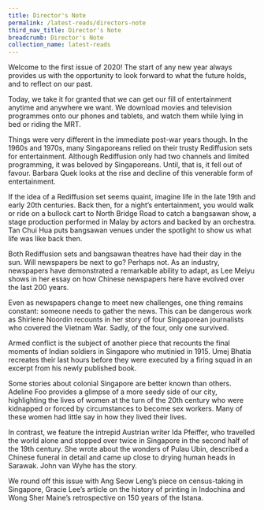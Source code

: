 ```yaml
---
title: Director's Note
permalink: /latest-reads/directors-note
third_nav_title: Director's Note
breadcrumb: Director's Note
collection_name: latest-reads
---
```


Welcome to the first issue of 2020! The start of any new year always provides us with the opportunity to look forward to what the future holds, and to reflect on our past.

Today, we take it for granted that we can get our fill of entertainment anytime and anywhere we want. We download movies and television programmes onto our phones and tablets, and watch them while lying in bed or riding the MRT.

Things were very different in the immediate post-war years though. In the 1960s and 1970s, many Singaporeans relied on their trusty Rediffusion sets for entertainment. Although Rediffusion only had two channels and limited programming, it was beloved by Singaporeans. Until, that is, it fell out of favour. Barbara Quek looks at the rise and decline of this venerable form of entertainment.

If the idea of a Rediffusion set seems quaint, imagine life in the late 19th and early 20th centuries. Back then, for a night’s entertainment, you would walk or ride on a bullock cart to North Bridge Road to catch a bangsawan show, a stage production performed in Malay by actors and backed by an orchestra. Tan Chui Hua puts bangsawan venues under the spotlight to show us what life was like back then.

Both Rediffusion sets and bangsawan theatres have had their day in the sun. Will newspapers be next to go? Perhaps not. As an industry, newspapers have demonstrated a remarkable ability to adapt, as Lee Meiyu shows in her essay on how Chinese newspapers here have evolved over the last 200 years.

Even as newspapers change to meet new challenges, one thing remains constant: someone needs to gather the news. This can be dangerous work as Shirlene Noordin recounts in her story of four Singaporean journalists who covered the Vietnam War. Sadly, of the four, only one survived.

Armed conflict is the subject of another piece that recounts the final moments of Indian soldiers in Singapore who mutinied in 1915. Umej Bhatia recreates their last hours before they were executed by a firing squad in an excerpt from his newly published book.

Some stories about colonial Singapore are better known than others. Adeline Foo provides a glimpse of a more seedy side of our city, highlighting the lives of women at the turn of the 20th century who were kidnapped or forced by circumstances to become sex workers. Many of these women had little say in how they lived their lives.

In contrast, we feature the intrepid Austrian writer Ida Pfeiffer, who travelled the world alone and stopped over twice in Singapore in the second half of the 19th century. She wrote about the wonders of Pulau Ubin, described a Chinese funeral in detail and came up close to drying human heads in Sarawak. John van Wyhe has the story.

We round off this issue with Ang Seow Leng’s piece on census-taking in Singapore, Gracie Lee’s article on the history of printing in Indochina and Wong Sher Maine’s retrospective on 150 years of the Istana.
